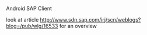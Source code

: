 Android SAP Client

look at article http://www.sdn.sap.com/irj/scn/weblogs?blog=/pub/wlg/16533 for an overview